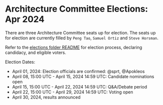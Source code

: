 # Architecture Committee Elections: Apr 2024

There are three Architecture Committee seats up for election. The seats up for
election are currently filled by `Peng Tao`, `Samuel Ortiz` and `Steve Horsman`.

Refer to the [elections folder README](https://github.com/kata-containers/community/tree/main/elections)
for election process, declaring candidacy, and eligible voters.

Election Dates:

* April 01, 2024: Election officials are confirmed: @sprt, @Apokleos
* April 08, 15:00 UTC - April 15, 2024 14:59 UTC: Candidate nominations open
* April 15, 15:00 UTC - April 22, 2024 14:59 UTC: Q&A/Debate period
* April 22, 15:00 UTC - April 29, 2024 14:59 UTC: Voting open
* April 30, 2024, results announced
